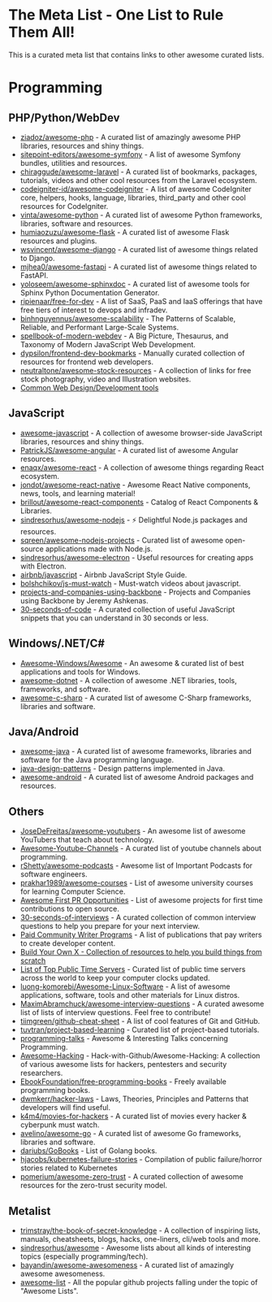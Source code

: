 # The Meta List - One List to Rule Them All!

This is a curated meta list that contains links to other awesome curated lists.

# Programming

## PHP/Python/WebDev

- [ziadoz/awesome-php](https://github.com/ziadoz/awesome-php) - A curated list of amazingly awesome PHP libraries, resources and shiny things.
- [sitepoint-editors/awesome-symfony](https://github.com/sitepoint-editors/awesome-symfony) - A list of awesome Symfony bundles, utilities and resources.
- [chiraggude/awesome-laravel](https://github.com/chiraggude/awesome-laravel) - A curated list of bookmarks, packages, tutorials, videos and other cool resources from the Laravel ecosystem.
- [codeigniter-id/awesome-codeigniter](https://github.com/codeigniter-id/awesome-codeigniter) - A list of awesome CodeIgniter core, helpers, hooks, language, libraries, third_party and other cool resources for CodeIgniter.
- [vinta/awesome-python](https://github.com/vinta/awesome-python) - A curated list of awesome Python frameworks, libraries, software and resources.
- [humiaozuzu/awesome-flask](https://github.com/humiaozuzu/awesome-flask) - A curated list of awesome Flask resources and plugins.
- [wsvincent/awesome-django](https://github.com/wsvincent/awesome-django) - A curated list of awesome things related to Django.
- [mjhea0/awesome-fastapi](https://github.com/mjhea0/awesome-fastapi) - A curated list of awesome things related to FastAPI.
- [yoloseem/awesome-sphinxdoc](https://github.com/yoloseem/awesome-sphinxdoc) - A curated list of awesome tools for Sphinx Python Documentation Generator.
- [ripienaar/free-for-dev](https://github.com/ripienaar/free-for-dev) - A list of SaaS, PaaS and IaaS offerings that have free tiers of interest to devops and infradev.
- [binhnguyennus/awesome-scalability](https://github.com/binhnguyennus/awesome-scalability) - The Patterns of Scalable, Reliable, and Performant Large-Scale Systems.
- [spellbook-of-modern-webdev](https://github.com/dexteryy/spellbook-of-modern-webdev) - A Big Picture, Thesaurus, and Taxonomy of Modern JavaScript Web Development.
- [dypsilon/frontend-dev-bookmarks](https://github.com/dypsilon/frontend-dev-bookmarks) - Manually curated collection of resources for frontend web developers.
- [neutraltone/awesome-stock-resources](https://github.com/neutraltone/awesome-stock-resources) - A collection of links for free stock photography, video and Illustration websites.
- [Common Web Design/Development tools](http://www.reddit.com/r/Web_Design/comments/pi4gh/common_Web_Design_development_tools/)


## JavaScript

- [awesome-javascript](https://github.com/sorrycc/awesome-javascript) - A collection of awesome browser-side JavaScript libraries, resources and shiny things.
- [PatrickJS/awesome-angular](https://github.com/PatrickJS/awesome-angular) - A curated list of awesome Angular resources.
- [enaqx/awesome-react](https://github.com/enaqx/awesome-react) - A collection of awesome things regarding React ecosystem.
- [jondot/awesome-react-native](https://github.com/jondot/awesome-react-native) - Awesome React Native components, news, tools, and learning material!
- [brillout/awesome-react-components](https://github.com/brillout/awesome-react-components) - Catalog of React Components & Libraries.
- [sindresorhus/awesome-nodejs](https://github.com/sindresorhus/awesome-nodejs) - ⚡️ Delightful Node.js packages and resources.
- [sqreen/awesome-nodejs-projects](https://github.com/sqreen/awesome-nodejs-projects) - Curated list of awesome open-source applications made with Node.js.
- [sindresorhus/awesome-electron](https://github.com/sindresorhus/awesome-electron) - Useful resources for creating apps with Electron.
- [airbnb/javascript](https://github.com/airbnb/javascript) - Airbnb JavaScript Style Guide.
- [bolshchikov/js-must-watch](https://github.com/bolshchikov/js-must-watch) - Must-watch videos about javascript.
- [projects-and-companies-using-backbone](https://github.com/jashkenas/backbone/wiki/projects-and-companies-using-backbone) - Projects and Companies using Backbone by Jeremy Ashkenas.
- [30-seconds-of-code](https://github.com/30-seconds/30-seconds-of-code) - A curated collection of useful JavaScript snippets that you can understand in 30 seconds or less.

## Windows/.NET/C#

- [Awesome-Windows/Awesome](https://github.com/Awesome-Windows/Awesome) - An awesome & curated list of best applications and tools for Windows.
- [awesome-dotnet](https://github.com/quozd/awesome-dotnet) - A collection of awesome .NET libraries, tools, frameworks, and software.
- [awesome-c-sharp](https://github.com/uhub/awesome-c-sharp) - A curated list of awesome C-Sharp frameworks, libraries and software.

## Java/Android

- [awesome-java](https://github.com/akullpp/awesome-java) - A curated list of awesome frameworks, libraries and software for the Java programming language.
- [java-design-patterns](https://github.com/iluwatar/java-design-patterns) - Design patterns implemented in Java.
- [awesome-android](https://github.com/JStumpp/awesome-android) - A curated list of awesome Android packages and resources.

## Others

- [JoseDeFreitas/awesome-youtubers](https://github.com/JoseDeFreitas/awesome-youtubers) - An awesome list of awesome YouTubers that teach about technology.
- [Awesome-Youtube-Channels](https://github.com/epoyraz/Awesome-Youtube-Channels) - A curated list of youtube channels about programming.
- [rShetty/awesome-podcasts](https://github.com/rShetty/awesome-podcasts) - Awesome list of Important Podcasts for software engineers.
- [prakhar1989/awesome-courses](https://github.com/prakhar1989/awesome-courses) - List of awesome university courses for learning Computer Science.
- [Awesome First PR Opportunities](https://github.com/MunGell/awesome-for-beginners) - List of awesome projects for first time contributions to open source.
- [30-seconds-of-interviews](https://github.com/30-seconds/30-seconds-of-interviews) - A curated collection of common interview questions to help you prepare for your next interview.
- [Paid Community Writer Programs](https://github.com/malgamves/CommunityWriterPrograms) - A list of publications that pay writers to create developer content.
- [Build Your Own X - Collection of resources to help you build things from scratch](https://github.com/danistefanovic/build-your-own-x)
- [List of Top Public Time Servers](https://gist.github.com/mutin-sa/eea1c396b1e610a2da1e5550d94b0453) - Curated list of public time servers across the world to keep your computer clocks updated.
- [luong-komorebi/Awesome-Linux-Software](https://github.com/luong-komorebi/Awesome-Linux-Software) - A list of awesome applications, software, tools and other materials for Linux distros.
- [MaximAbramchuck/awesome-interview-questions](https://github.com/MaximAbramchuck/awesome-interview-questions) - A curated awesome list of lists of interview questions. Feel free to contribute!
- [tiimgreen/github-cheat-sheet](https://github.com/tiimgreen/github-cheat-sheet) - A list of cool features of Git and GitHub.
- [tuvtran/project-based-learning](https://github.com/tuvtran/project-based-learning) - Curated list of project-based tutorials.
- [programming-talks](https://github.com/hellerve/programming-talks) - Awesome & Interesting Talks concerning Programming.
- [Awesome-Hacking](https://github.com/Hack-with-Github/Awesome-Hacking) - Hack-with-Github/Awesome-Hacking: A collection of various awesome lists for hackers, pentesters and security researchers.
- [EbookFoundation/free-programming-books](https://github.com/EbookFoundation/free-programming-books) - Freely available programming books.
- [dwmkerr/hacker-laws](https://github.com/dwmkerr/hacker-laws) - Laws, Theories, Principles and Patterns that developers will find useful.
- [k4m4/movies-for-hackers](https://github.com/k4m4/movies-for-hackers) - A curated list of movies every hacker & cyberpunk must watch.
- [avelino/awesome-go](https://github.com/avelino/awesome-go) - A curated list of awesome Go frameworks, libraries and software.
- [dariubs/GoBooks](https://github.com/dariubs/GoBooks) - List of Golang books.
- [hjacobs/kubernetes-failure-stories](https://github.com/hjacobs/kubernetes-failure-stories) - Compilation of public failure/horror stories related to Kubernetes
- [pomerium/awesome-zero-trust](https://github.com/pomerium/awesome-zero-trust) - A curated collection of awesome resources for the zero-trust security model.


## Metalist

- [trimstray/the-book-of-secret-knowledge](https://github.com/trimstray/the-book-of-secret-knowledge) - A collection of inspiring lists, manuals, cheatsheets, blogs, hacks, one-liners, cli/web tools and more.
- [sindresorhus/awesome](https://github.com/sindresorhus/awesome) - Awesome lists about all kinds of interesting topics (especially programming/tech).
- [bayandin/awesome-awesomeness](https://github.com/bayandin/awesome-awesomeness) - A curated list of amazingly awesome awesomeness.
- [awesome-list](https://github.com/topics/awesome-list) - All the popular github projects falling under the topic of "Awesome Lists".